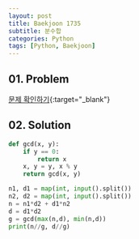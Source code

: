 ```yaml
---
layout: post
title: Baekjoon 1735
subtitle: 분수합
categories: Python
tags: [Python, Baekjoon]
---
```


## 01. Problem

[문제 확인하기](https://www.acmicpc.net/problem/1735){:target="_blank"}

## 02. Solution

```Python
def gcd(x, y):
    if y == 0:
        return x
    x, y = y, x % y 
    return gcd(x, y)

n1, d1 = map(int, input().split())
n2, d2 = map(int, input().split())
n = n1*d2 + d1*n2
d = d1*d2
g = gcd(max(n,d), min(n,d))
print(n//g, d//g)
```
